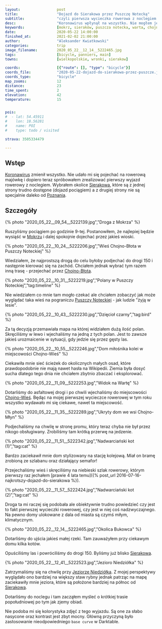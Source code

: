 ```yaml
---
layout:                 post
title:                  "Dojazd do Sierakowa przez Puszczę Notecką"
subtitle:               "czyli pierwsza wycieczka rowerowa z noclegiem po zamknięciu całego kraju"
desc:                   "Koronawirus wpłynął na wszystko. Nie mogłem jechać na święta do rodziców oraz nie mogłem jechać na rowerową majówkę. Dopiero teraz udało się wyjechać rowerem i obcować z przyrodą."
keywords:               [mokrz, sieraków, puszcza notecka, warta, chojno wieś]
date:                   2020-05-22 14:00:00
finished_at:            2021-02-02 21:00:00
author:                 "Aleksander Kwiatkowski"
categories:             trip
image_filename:         2020_05_22__12_14__5222465.jpg
tags:                   [bicycle, panniers, main]
towns:                  [wielkopolskie, wronki, sierakow]

coords:                 [{"route": [], "type": "bicycle"}]
coords_file:            "2020-05-22-dojazd-do-sierakowa-przez-puszcze.json"
coords_type:            "bicycle"
map_zooms:              12
distance:               23
time_spent:             2
elevation:              42
temperature:            15


pois:
#  - lat: 54.45911
#    lon: 18.56281
#    name: POI
#    type: todo / visited

strava: 3505334479

---
```


[wiki-niedziolka]: https://pl.wikipedia.org/wiki/Niedzi%C3%B3%C5%82ka
[wiki-koronawirus]: https://pl.wikipedia.org/wiki/SARS-CoV-2
[wiki-poznan]: https://pl.wikipedia.org/wiki/Pozna%C5%84
[wiki-mokrz]: https://pl.wikipedia.org/wiki/Mokrz
[wiki-chojno-blota]: https://pl.wikipedia.org/wiki/Chojno-B%C5%82ota_Wielkie
[wiki-puszcza-notecka]: https://pl.wikipedia.org/wiki/Puszcza_Notecka
[wiki-chojno-wies]: https://pl.wikipedia.org/wiki/Chojno-Wie%C5%9B
[wiki-sierakow]: https://pl.wikipedia.org/wiki/Sieraków

## Wstęp

[Koronawirus][wiki-koronawirus] zmienił wszystko. Nie udało mi się pojechać
na rowerową majówkę i dopiero teraz spróbowałem zrealizować pierwszy wyjazd rowerowy
z noclegiem. Wybrałem okolice [Sierakowa][wiki-sierakow], które są z jednej strony
trudno dostępne (dojazd pociągiem) a z drugiej strony nie są specjalnie
daleko od [Poznania][wiki-poznan].

## Szczegóły

{% photo "2020_05_22__09_54__5222139.jpg","Droga z Mokrza" %}

Ruszyliśmy pociągiem po godzinie 9-tej. Postanowiłem, że najlepiej będzie wysiąść
w [Mokrzu][wiki-mokrz] i dalej spokojnie dojechać przez jakieś wioski.

{% photo "2020_05_22__10_24__5222206.jpg","Wieś Chojno-Błota w Puszczy Noteckiej" %}

Wiedziałem, że najprostszą drogą do celu byłoby podjechać do drogi 150 i następnie
kierować się na zachód. Chciałem jednak wybrać tym razem inną trasę - przejechać
przez [Chojno-Błota][wiki-chojno-blota].

{% photo "2020_05_22__10_31__5222219.jpg","Polany w Puszczy Noteckiej","tag:timeline" %}

Nie wiedziałem co mnie tam mogło czekać
ale chciałem zobaczyć jak może wyglądać taka wieś na pograniczu
[Puszczy Noteckiej][wiki-puszcza-notecka] - jak ludzie "żyją w lesie".

{% photo "2020_05_22__10_43__5222230.jpg","Dzięcioł czarny","tag:bird" %}

Za tą decyzją przemawiała mapa na której widziałem dużą ilość polan. Skręciliśmy w lewo
i wjechaliśmy na jedną z tych polan. Jest to zawsze
jakieś urozmaicenie w sytuacji, gdy jedzie się przez gęsty las.

{% photo "2020_05_22__10_55__5222246.jpg","Dom miłośnika kolei w miejscowości Chojno-Wieś" %}

Ciekawiła mnie sieć ścieżek do okolicznych małych osad, które prawdopodobnie nie mają nawet
hasła na Wikipedii. Ziemia była dosyć sucha dlatego tego dnia nie chciałem zbytnio
zbaczać i eksplorować.

{% photo "2020_05_22__11_09__5222253.jpg","Widok na Wartę" %}

Dotarliśmy do asfaltowej drogi i po chwili wjechaliśmy do
miejscowości [Chojno-Wieś][wiki-chojno-wies].
Będąc na mojej pierwszej wycieczce rowerowej w tym roku wszystko wydawało mi się
ciekawe, nawet ta miejscowość.

{% photo "2020_05_22__11_35__5222289.jpg","Ukryty dom we wsi Chojno-Młyn" %}

Podjechaliśmy na chwilę w stronę promu, który teraz chyba nie był przez nikogo
obsługiwany. Zrobiliśmy tam krótką przerwę na jedzenie.

{% photo "2020_05_22__11_51__5222342.jpg","Nadwarciański kot (1)","tag:cat" %}

Bardzo zaciekawił mnie dom stylizowany na stację kolejową. Miał on bramę zrobioną
ze szlabanu oraz działający semafor!

Przejechaliśmy wieś i skręciliśmy na niebieski szlak rowerowy, którym
pierwszy raz jechałem
[prawie 4 lata temu]({% post_url 2016-07-16-najkrotszy-dojazd-do-sierakowa %}).

{% photo "2020_05_22__11_57__5222424.jpg","Nadwarciański kot (2)","tag:cat" %}

Droga ta mi raczej się podobała ale obiektywnie trudno powiedzieć czy
jest to fakt pierwszej wycieczki rowerowej,
czy jest w niej coś nadzwyczajnego. Na pewno
domy ulokowane z dala od miasta są czymś miłym, klimatycznym.

{% photo "2020_05_22__12_14__5222465.jpg","Okolica Bukowca" %}

Dotarliśmy do ujścia jakieś małej rzeki. Tam zauważyłem przy ciekawym
domu kilka kotów.

Opuściliśmy las i powróciliśmy do drogi 150. Byliśmy już blisko
[Sierakowa][wiki-sierakow].

{% photo "2020_05_22__12_41__5222523.jpg","Jezioro Niedziółka" %}

Zatrzymaliśmy się na chwilę przy [Jeziorze Niedziółka][wiki-niedziolka].
Z mojej perspektywy wyglądało ono bardziej na większy staw rybny jednak
patrząc na mapę zaciekawiły mnie jeziora, które są położone bardziej na północ od
[Sierakowa][wiki-sierakow].

Dotarliśmy do noclegu i tam zacząłem myśleć o krótkiej trasie popołudniowej
po tym jak zjemy obiad.

Nie podoba mi się kolorystyka zdjęć z tego wyjazdu. Są one za słabo nasycone
oraz kontrast jest zbyt mocny. Główną przyczyną było zastosowanie nieodpowiedniego
`base curve` w Darktable.
